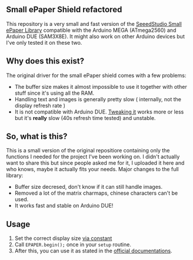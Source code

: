 ## Small ePaper Shield refactored
This repository is a very small and fast version of the [SeeedStudio Small ePaper Library](https://github.com/Seeed-Studio/Small_ePaper_Shield) compatible with the Arduino MEGA (ATmega2560) and Arduino DUE (SAM3X8E). It might also work on other Arduino devices but I've only tested it on these two.

## Why does this exist?
The original driver for the small ePaper shield comes with a few problems:
 - The buffer size makes it almost impossible to use it together with other stuff since it's using all the RAM.
 - Handling text and images is generally pretty slow ( internally, not the display refresh rate )
 - It is not compatible with Arduino DUE. [Tweaking it](http://forum.arduino.cc/index.php?topic=238318.0) works more or less but it's **really** slow (40s refresh time tested) and unstable.

## So, what is this?
This is a small version of the original repositiore containing only the functions I needed for the project I've been working on. I didn't actually want to share this but since people asked me for it, I uploaded it here and who knows, maybe it actually fits your needs.
Major changes to the full library:
 - Buffer size decresed, don't know if it can still handle images.
 - Removed a lot of the matrix charmaps, chinese characters can't be used.
 - It works fast and stable on Arduino DUE!
 

## Usage
1. Set the correct display size [via constant](https://github.com/cybrox/Seeedstudio_ePaper_refactored/blob/master/ePaper.h#L19)
2. Call `EPAPER.begin();` once in your `setup` routine.  
3. After this, you can use it as stated in the [official documentations](https://github.com/Seeed-Studio/Small_ePaper_Shield/blob/master/README.md#3-int-drawcharchar-c-int-x-int-y).